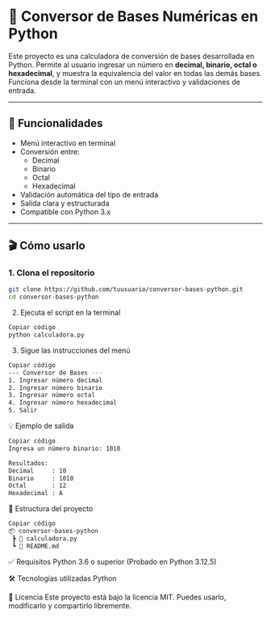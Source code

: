 # 🔢 Conversor de Bases Numéricas en Python

Este proyecto es una calculadora de conversión de bases desarrollada en Python. Permite al usuario ingresar un número en **decimal, binario, octal o hexadecimal**, y muestra la equivalencia del valor en todas las demás bases. Funciona desde la terminal con un menú interactivo y validaciones de entrada.

---

## 📌 Funcionalidades

- Menú interactivo en terminal
- Conversión entre:
  - Decimal
  - Binario
  - Octal
  - Hexadecimal
- Validación automática del tipo de entrada
- Salida clara y estructurada
- Compatible con Python 3.x

---

## 🎬 Cómo usarlo

### 1. Clona el repositorio

```bash
git clone https://github.com/tuusuario/conversor-bases-python.git
cd conversor-bases-python
```
2. Ejecuta el script en la terminal
```bash
Copiar código
python calculadora.py
```
3. Sigue las instrucciones del menú
```bash
Copiar código
--- Conversor de Bases ---
1. Ingresar número decimal
2. Ingresar número binario
3. Ingresar número octal
4. Ingresar número hexadecimal
5. Salir
 ```
💡 Ejemplo de salida
```bash
Copiar código
Ingresa un número binario: 1010

Resultados:
Decimal     : 10
Binario     : 1010
Octal       : 12
Hexadecimal : A
```
📁 Estructura del proyecto
```bash
Copiar código
📦 conversor-bases-python
 ┣ 📄 calculadora.py
 ┗ 📄 README.md
```
✅ Requisitos
Python 3.6 o superior
(Probado en Python 3.12.5)

🛠️ Tecnologías utilizadas
Python

📃 Licencia
Este proyecto está bajo la licencia MIT. Puedes usarlo, modificarlo y compartirlo libremente.

